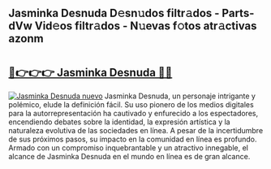 ## Jasminka Desnuda D𝚎sn𝚞dos filtr𝚊dos - Parts-dVw Vid𝚎os filtr𝚊dos - N𝚞evas f𝚘tos atr𝚊ctivas azonm

# <h2><a href="http://mbatmwe.tromn.icu/?c=Jasminka+Desnuda">🔗👉👉👉 Jasminka Desnuda 🔗🔗</a></h2>

[![Jasminka Desnuda nuevo](https://i.imgur.com/pEAQMta.gif)](http://mbatmwe.tromn.icu/?c=Jasminka+Desnuda)
Jasminka Desnuda, un personaje intrigante y polémico, elude la definición fácil. Su uso pionero de los medios digitales para la autorrepresentación ha cautivado y enfurecido a los espectadores, encendiendo debates sobre la identidad, la expresión artística y la naturaleza evolutiva de las sociedades en línea. A pesar de la incertidumbre de sus próximos pasos, su impacto en la comunidad en línea es profundo. Armado con un compromiso inquebrantable y un atractivo innegable, el alcance de Jasminka Desnuda en el mundo en línea es de gran alcance.
